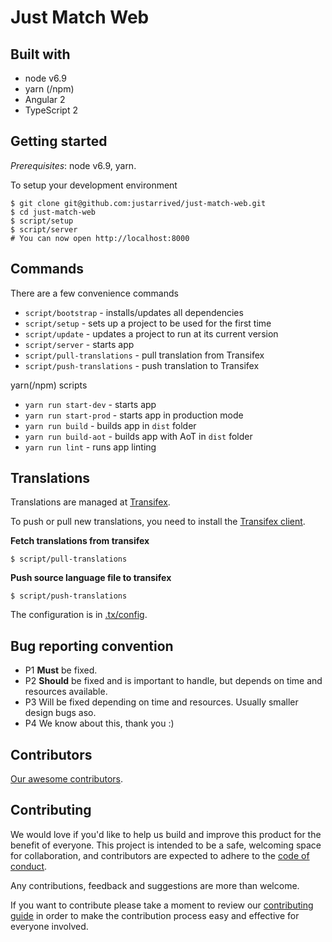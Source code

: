 # Just Match Web

## Built with

- node v6.9
- yarn (/npm)
- Angular 2
- TypeScript 2

## Getting started

_Prerequisites_: node v6.9, yarn.

To setup your development environment

```
$ git clone git@github.com:justarrived/just-match-web.git
$ cd just-match-web
$ script/setup
$ script/server
# You can now open http://localhost:8000
```

## Commands

There are a few convenience commands

- `script/bootstrap` - installs/updates all dependencies
- `script/setup` - sets up a project to be used for the first time
- `script/update` - updates a project to run at its current version
- `script/server` - starts app
- `script/pull-translations` - pull translation from Transifex
- `script/push-translations` - push translation to Transifex

yarn(/npm) scripts
- `yarn run start-dev` - starts app
- `yarn run start-prod` - starts app in production mode
- `yarn run build` - builds app in `dist` folder
- `yarn run build-aot` - builds app with AoT in `dist` folder
- `yarn run lint` - runs app linting

## Translations

Translations are managed at [Transifex](https://www.transifex.com/justarrived/just-match-frontend).

To push or pull new translations, you need to install the [Transifex client](http://docs.transifex.com/client/setup/).

__Fetch translations from transifex__

```
$ script/pull-translations
```

__Push source language file to transifex__

```
$ script/push-translations
```

The configuration is in [.tx/config](.tx/config).

## Bug reporting convention

- P1	**Must** be fixed.
- P2	**Should** be fixed and is important to handle, but depends on time and resources available.
- P3	Will be fixed depending on time and resources. Usually smaller design bugs aso.
- P4	We know about this, thank you :)

## Contributors

[Our awesome contributors](https://github.com/justarrived/just-match-frontend/graphs/contributors).

## Contributing

We would love if you'd like to help us build and improve this product for the
benefit of everyone. This project is intended to be a safe, welcoming space for collaboration, and contributors are expected to adhere to the [code of conduct](CODE_OF_CONDUCT.md).

Any contributions, feedback and suggestions are more than welcome.

If you want to contribute please take a moment to review our [contributing guide](CONTRIBUTING.md) in order to make the contribution process easy and effective for everyone involved.
